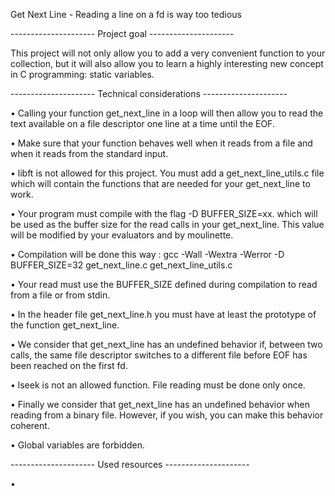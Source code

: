 Get Next Line - Reading a line on a fd is way too tedious

--------------------- Project goal ---------------------

This project will not only allow you to add a very convenient function to your collection, but it will also allow you to learn a highly interesting new concept in C programming: static variables.

--------------------- Technical considerations ---------------------

• Calling your function get_next_line in a loop will then allow you to read the text available on a file descriptor one line at a time until the EOF.

• Make sure that your function behaves well when it reads from a file and when it reads from the standard input.

• libft is not allowed for this project. You must add a get_next_line_utils.c file which will contain the functions that are needed for your get_next_line to work.

• Your program must compile with the flag -D BUFFER_SIZE=xx. which will be used as the buffer size for the read calls in your get_next_line. This value will be modified by your evaluators and by moulinette.

• Compilation will be done this way : gcc -Wall -Wextra -Werror -D BUFFER_SIZE=32 get_next_line.c get_next_line_utils.c

• Your read must use the BUFFER_SIZE defined during compilation to read from a file or from stdin.

• In the header file get_next_line.h you must have at least the prototype of the function get_next_line.

• We consider that get_next_line has an undefined behavior if, between two calls, the same file descriptor switches to a different file before EOF has been reached on the first fd.

• lseek is not an allowed function. File reading must be done only once.

• Finally we consider that get_next_line has an undefined behavior when reading from a binary file. However, if you wish, you can make this behavior coherent.

• Global variables are forbidden.

--------------------- Used resources ---------------------

• 
